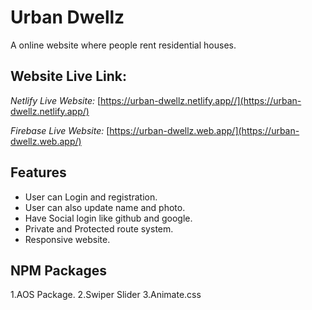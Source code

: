 # Urban Dwellz

A online website where people rent residential houses.

## Website Live Link:

*Netlify Live Website:* [https://urban-dwellz.netlify.app//](https://urban-dwellz.netlify.app/)

*Firebase Live Website:* [https://urban-dwellz.web.app/](https://urban-dwellz.web.app/)


## Features

- User can Login and registration.
- User can also update name and photo.
- Have Social login like github and google.
- Private and Protected route system.
- Responsive website.

## NPM Packages

1.AOS Package.
2.Swiper Slider
3.Animate.css
